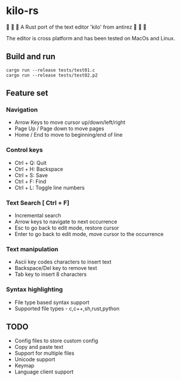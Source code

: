 # kilo-rs

🦀 🦀 🦀 A Rust port of the text editor 'kilo' from antirez 🦀 🦀 🦀

The editor is cross platform and has been tested on MacOs and Linux.

## Build and run

```
cargo run --release tests/test01.c
cargo run --release tests/test02.p2
```

## Feature set

### Navigation
  - Arrow Keys to move cursor up/down/left/right
  - Page Up / Page down to move pages
  - Home / End to move to beginning/end of line

### Control keys
 - Ctrl + Q: Quit
 - Ctrl + H: Backspace
 - Ctrl + S: Save
 - Ctrl + F: Find
 - Ctrl + L: Toggle line numbers

### Text Search [ Ctrl + F]
  - Incremental search
  - Arrow keys to navigate to next occurrence
  - Esc to go back to edit mode, restore cursor
  - Enter to go back to edit mode, move cursor to the occurrence

### Text manipulation
 - Ascii key codes characters to insert text
 - Backspace/Del key to remove text
 - Tab key to insert 8 characters

### Syntax highlighting
 - File type based syntax support
 - Supported file types - c,c++,sh,rust,python

## TODO
 - Config files to store custom config
 - Copy and paste text
 - Support for multiple files
 - Unicode support
 - Keymap
 - Language client support

